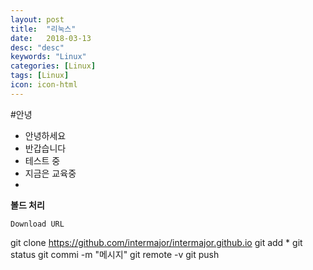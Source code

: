 ```yaml
---
layout: post
title:  "리눅스"
date:   2018-03-13
desc: "desc"
keywords: "Linux"
categories: [Linux]
tags: [Linux]
icon: icon-html
---
```

#안녕
- 안녕하세요
- 반갑습니다
- 테스트 중
- 지금은 교육중
- 
**볼드 처리**




`Download URL`

git clone https://github.com/intermajor/intermajor.github.io
git add *
git status
git commi -m "메시지"
git remote -v
git push